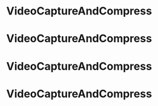 # VideoCaptureAndCompress
# VideoCaptureAndCompress
# VideoCaptureAndCompress
# VideoCaptureAndCompress
